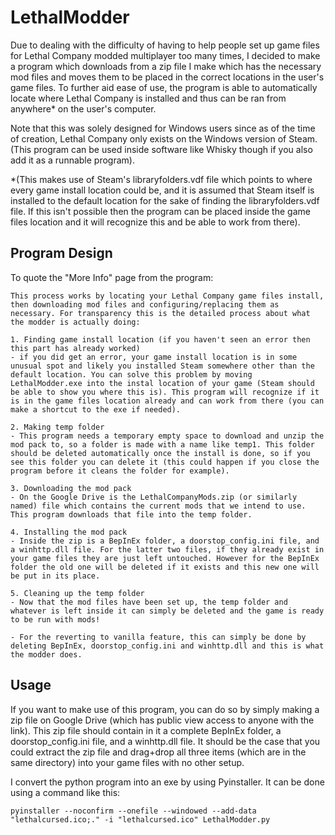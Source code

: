 # LethalModder

Due to dealing with the difficulty of having to help people set up game files for Lethal Company modded multiplayer too many times, I decided to make a program which downloads from a zip file I make which has the necessary mod files and moves them to be placed in the correct locations in the user's game files. To further aid ease of use, the program is able to automatically locate where Lethal Company is installed and thus can be ran from anywhere* on the user's computer. 

Note that this was solely designed for Windows users since as of the time of creation, Lethal Company only exists on the Windows version of Steam. (This program can be used inside software like Whisky though if you also add it as a runnable program).

*(This makes use of Steam's libraryfolders.vdf file which points to where every game install location could be, and it is assumed that Steam itself is installed to the default location for the sake of finding the libraryfolders.vdf file. If this isn't possible then the program can be placed inside the game files location and it will recognize this and be able to work from there).

## Program Design
To quote the "More Info" page from the program:

```
This process works by locating your Lethal Company game files install, then downloading mod files and configuring/replacing them as necessary. For transparency this is the detailed process about what the modder is actually doing:

1. Finding game install location (if you haven't seen an error then this part has already worked)
- if you did get an error, your game install location is in some unusual spot and likely you installed Steam somewhere other than the default location. You can solve this problem by moving LethalModder.exe into the instal location of your game (Steam should be able to show you where this is). This program will recognize if it is in the game files location already and can work from there (you can make a shortcut to the exe if needed).

2. Making temp folder
- This program needs a temporary empty space to download and unzip the mod pack to, so a folder is made with a name like temp1. This folder should be deleted automatically once the install is done, so if you see this folder you can delete it (this could happen if you close the program before it cleans the folder for example).

3. Downloading the mod pack
- On the Google Drive is the LethalCompanyMods.zip (or similarly named) file which contains the current mods that we intend to use. This program downloads that file into the temp folder.

4. Installing the mod pack
- Inside the zip is a BepInEx folder, a doorstop_config.ini file, and a winhttp.dll file. For the latter two files, if they already exist in your game files they are just left untouched. However for the BepInEx folder the old one will be deleted if it exists and this new one will be put in its place.

5. Cleaning up the temp folder
- Now that the mod files have been set up, the temp folder and whatever is left inside it can simply be deleted and the game is ready to be run with mods!

- For the reverting to vanilla feature, this can simply be done by deleting BepInEx, doorstop_config.ini and winhttp.dll and this is what the modder does.
```

## Usage
If you want to make use of this program, you can do so by simply making a zip file on Google Drive (which has public view access to anyone with the link). This zip file should contain in it a complete BepInEx folder, a doorstop_config.ini file, and a winhttp.dll file. It should be the case that you could extract the zip file and drag+drop all three items (which are in the same directory) into your game files with no other setup.

I convert the python program into an exe by using Pyinstaller. It can be done using a command like this:
```
pyinstaller --noconfirm --onefile --windowed --add-data "lethalcursed.ico;." -i "lethalcursed.ico" LethalModder.py
```